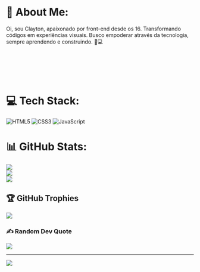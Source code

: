 # 💫 About Me:
Oi, sou Clayton, apaixonado por front-end desde os 16. Transformando códigos em experiências visuais. Busco empoderar através da tecnologia, sempre aprendendo e construindo. 🚀💻<br><br><br><br><br><br>


# 💻 Tech Stack:
![HTML5](https://img.shields.io/badge/html5-%23E34F26.svg?style=for-the-badge&logo=html5&logoColor=white) ![CSS3](https://img.shields.io/badge/css3-%231572B6.svg?style=for-the-badge&logo=css3&logoColor=white) ![JavaScript](https://img.shields.io/badge/javascript-%23323330.svg?style=for-the-badge&logo=javascript&logoColor=%23F7DF1E) 
# 📊 GitHub Stats:
![](https://github-readme-stats.vercel.app/api?username=CodeClayton&theme=dark&hide_border=false&include_all_commits=false&count_private=false)<br/>
![](https://github-readme-streak-stats.herokuapp.com/?user=CodeClayton&theme=dark&hide_border=false)<br/>
![](https://github-readme-stats.vercel.app/api/top-langs/?username=CodeClayton&theme=dark&hide_border=false&include_all_commits=false&count_private=false&layout=compact)

## 🏆 GitHub Trophies
![](https://github-profile-trophy.vercel.app/?username=CodeClayton&theme=radical&no-frame=false&no-bg=false&margin-w=4)

### ✍️ Random Dev Quote
![](https://quotes-github-readme.vercel.app/api?type=horizontal&theme=radical)

---
[![](https://visitcount.itsvg.in/api?id=CodeClayton&icon=0&color=0)](https://visitcount.itsvg.in)

